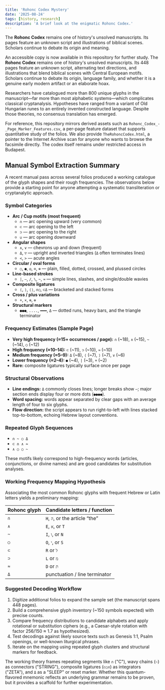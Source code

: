 ```yaml
---
title: 'Rohonc Codex Mystery'
date: '2025-08-24'
tags: [history, research]
description: 'A brief look at the enigmatic Rohonc Codex.'
---
```


The **Rohonc Codex** remains one of history's unsolved manuscripts. Its pages feature an unknown script and illustrations of biblical scenes. Scholars continue to debate its origin and meaning.

An accessible copy is now available in this repository for further study.
The **Rohonc Codex** remains one of history's unsolved manuscripts. Its 448 pages feature an unknown script, alternating text directions, and illustrations that blend biblical scenes with Central European motifs. Scholars continue to debate its origin, language family, and whether it is a genuine early modern artifact or an elaborate hoax.

Researchers have catalogued more than 800 unique glyphs in the manuscript—far more than most alphabetic systems—which complicates classical cryptanalysis. Hypotheses have ranged from a variant of Old Hungarian runes to an entirely invented constructed language. Despite those theories, no consensus translation has emerged.

For reference, this repository mirrors derived assets such as `Rohonc_Codex_-_Page_Marker_Features.csv`, a per-page feature dataset that supports quantitative study of the folios. We also provide `TheRohoncCodex.html`, a pointer to the Internet Archive scan for anyone who wants to browse the facsimile directly. The codex itself remains under restricted access in Budapest.

## Manual Symbol Extraction Summary

A recent manual pass across several folios produced a working catalogue of the glyph shapes and their rough frequencies. The observations below provide a starting point for anyone attempting a systematic transliteration or cryptanalytic approach.

### Symbol Categories

- **Arc / Cup motifs (most frequent)**
  - `∩` — arc opening upward (very common)
  - `⊂` — arc opening to the left
  - `⊃` — arc opening to the right
  - `∪` — arc opening downward
- **Angular shapes**
  - `∧`, `∨` — chevrons up and down (frequent)
  - `Δ`, `▽` — upright and inverted triangles (`Δ` often terminates lines)
  - `<`, `>` — acute angles
- **Circular / oval forms**
  - `○`, `●`, `◎`, `⊙`, `⊕` — plain, filled, dotted, crossed, and plussed circles
- **Line-based strokes**
  - `|`, `—`, `/`, `\`, `~`, `≈` — simple lines, slashes, and single/double wavies
- **Composite ligatures**
  - `⟨`, `⟩`, `⟨⟩`, `∩○`, `⊂Δ` — bracketed and stacked forms
- **Cross / plus variations**
  - `+`, `×`, `⊗`, `⊕`
- **Structural markers**
  - `●●●`, `....`, `━━━`, `Δ` — dotted runs, heavy bars, and the triangle terminator

### Frequency Estimates (Sample Page)

- **Very high frequency (≈15+ occurrences / page):** `∩` (~18), `∧` (~15), `~` (~14), `○` (~12)
- **High frequency (≈10–14):** `⊂` (~11), `⊃` (~10), `≈` (~10)
- **Medium frequency (≈5–9):** `Δ` (~8), `⟨` (~7), `⟩` (~7), `∨` (~6)
- **Lower frequency (≈2–4):** `●` (~4), `|` (~3), `+` (~2)
- **Rare:** composite ligatures typically surface once per page

### Structural Observations

- **Line endings:** `Δ` commonly closes lines; longer breaks show `—`; major section ends display four or more dots (`●●●●`).
- **Word spacing:** words appear separated by clear gaps with an average length of four to six glyphs.
- **Flow direction:** the script appears to run right-to-left with lines stacked top-to-bottom, echoing Hebrew layout conventions.

### Repeated Glyph Sequences

- `∩ ~ ○ Δ`
- `⊂ ∩ ∧ ≈`
- `∧ ○ ○ ~`

These motifs likely correspond to high-frequency words (articles, conjunctions, or divine names) and are good candidates for substitution analyses.

### Working Frequency Mapping Hypothesis

Associating the most common Rohonc glyphs with frequent Hebrew or Latin letters yields a preliminary mapping:

| Rohonc glyph | Candidate letters / function |
| --- | --- |
| `∩` | `H`, `ה`, or the article “the” |
| `∧` | `E`, `א`, or `T` |
| `~` | `I`, `ו`, or `N` |
| `○` | `O`, `י`, or `S` |
| `⊂` | `R` or `ל` |
| `⊃` | `L` or `מ` |
| `≈` | `D` or `ת` |
| `Δ` | punctuation / line terminator |

### Suggested Decoding Workflow

1. Digitize additional folios to expand the sample set (the manuscript spans 448 pages).
2. Build a comprehensive glyph inventory (~150 symbols expected) with precise counts.
3. Compare frequency distributions to candidate alphabets and apply rotational or substitution ciphers (e.g., a Caesar-style rotation with factor 256/150 ≈ 1.7 as hypothesized).
4. Test decodings against likely source texts such as Genesis 1:1, Psalm openings, or well-known liturgical phrases.
5. Iterate on the mapping using repeated glyph clusters and structural markers for feedback.

The working theory frames repeating segments like `∩` ("C"), wavy chains (`~`) as connectors ("STRING"), composite ligatures (`⊂○∩`) as integrators ("ZETA"), and `Δ` as a "SLEEP" or reset marker. Whether this quantum-flavored mnemonic reflects an underlying grammar remains to be proven, but it provides a scaffold for further experimentation.
